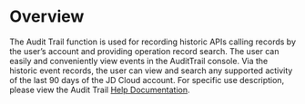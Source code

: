 # Overview

The Audit Trail function is used for recording historic APIs calling records by the user’s account and providing operation record search. The user can easily and conveniently view events in the AuditTrail console. Via the historic event records, the user can view and search any supported activity of the last 90 days of the JD Cloud account. For specific use description, please view the Audit Trail [Help Documentation](https://docs.jdcloud.com/audit-trail/product-overview).
